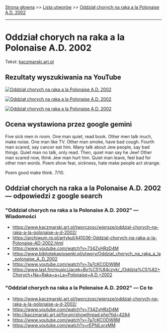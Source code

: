 [Strona głowna](../index.md) >> [Lista utworów](../list.md) >> [Oddział chorych na raka a la Polonaise A.D. 2002](378.md)

---

# Oddział chorych na raka a la Polonaise A.D. 2002

Tekst: [kaczmarski.art.pl](https://www.kaczmarski.art.pl/tworczosc/wiersze/oddzial-chorych-na-raka-a-la-polonaise-a-d-2002/)

## Rezultaty wyszukiwania na YouTube

[![Oddział chorych na raka a la Polonaise A.D. 2002](http://img.youtube.com/vi/734ZvHRzD4M/0.jpg)](https://www.youtube.com/watch?v=734ZvHRzD4M "Jacek Kaczmarski - Oddział chorych na raka a la Polonaise A.D. 2002 - YouTube")

[![Oddział chorych na raka a la Polonaise A.D. 2002](http://img.youtube.com/vi/iD4Py3Sqchk/0.jpg)](https://www.youtube.com/watch?v=iD4Py3Sqchk "Bunkier Poetów: Jacek Kaczmarski - Oddział chorych na raka a'la Polonaise. A. D. 2002 - YouTube")

[![Oddział chorych na raka a la Polonaise A.D. 2002](http://img.youtube.com/vi/Qw-5TF2G0bg/0.jpg)](https://www.youtube.com/watch?v=Qw-5TF2G0bg "Jacek Kaczmarski - Oddział chorych na raka a'la polonaise 2002 - YouTube")

## Ocena wystawiona przez google gemini

Five sick men in room. One man quiet, read book. Other men talk much, make noise. One man like TV. Other man smoke, have bad cough. Fourth man scared, say cancer eat him. Many talk about Jew people, say bad things. Quiet man no talk, only read. Then, quiet man say he Jew! Other man scared now, think Jew man hurt him. Quiet man leave, feel bad for other men words. Poem show fear, sickness, hate make people act strange.

Poem good make think. 7/10.


## Oddział chorych na raka a la Polonaise A.D. 2002 — odpowiedzi z google search

### "Oddział chorych na raka a la Polonaise A.D. 2002" — Wiadomości

 - <https://www.kaczmarski.art.pl/tworczosc/wiersze/oddzial-chorych-na-raka-a-la-polonaise-a-d-2002/>
 - <https://archiwum.rp.pl/artykul/441036-Oddzial-chorych-na-raka-a-la-Polonaise-AD-2002.html>
 - <https://www.youtube.com/watch?v=734ZvHRzD4M>
 - <https://www.bibliotekapiosenki.pl/utwory/Oddzial_chorych_na_raka_a_la_polonaise_A_D_2002>
 - <https://www.youtube.com/watch?v=7a7cKCODW8M>
 - <https://www.last.fm/music/Jacek+Bo%C5%84czyk/_/Oddzia%C5%82+Chorych+Na+Raka+a+La+Polonaise+A.D.+2002>

### "Oddział chorych na raka a la Polonaise A.D. 2002" — Co to

 - <https://www.kaczmarski.art.pl/tworczosc/wiersze/oddzial-chorych-na-raka-a-la-polonaise-a-d-2002/>
 - <https://www.youtube.com/watch?v=734ZvHRzD4M>
 - <http://kaczmarski.art.pl/forum/showthread.php?tid=4284>
 - <https://www.youtube.com/watch?v=7a7cKCODW8M>
 - <https://www.youtube.com/watch?v=rEPfdLorxMM>

